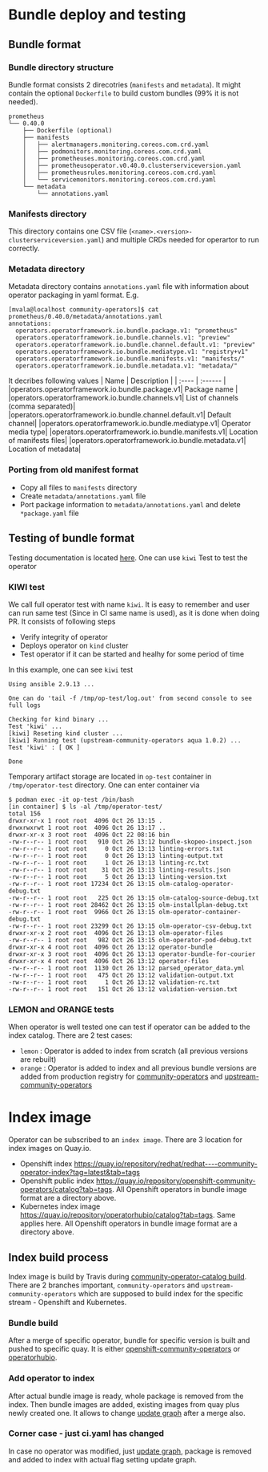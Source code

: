 # Bundle deploy and testing

## Bundle format
### Bundle directory structure

Bundle format consists 2 direcotries (`manifests` and `metadata`). It might contain the optional `Dockerfile` to build custom bundles (99% it is not needed).
```
prometheus
└── 0.40.0
    ├── Dockerfile (optional)
    ├── manifests
    │   ├── alertmanagers.monitoring.coreos.com.crd.yaml
    │   ├── podmonitors.monitoring.coreos.com.crd.yaml
    │   ├── prometheuses.monitoring.coreos.com.crd.yaml
    │   ├── prometheusoperator.v0.40.0.clusterserviceversion.yaml
    │   ├── prometheusrules.monitoring.coreos.com.crd.yaml
    │   └── servicemonitors.monitoring.coreos.com.crd.yaml
    └── metadata
        └── annotations.yaml
```

### Manifests directory

This directory contains one CSV file (`<name>.<version>-clusterserviceversion.yaml`) and multiple CRDs needed for operartor to run correctly.

### Metadata directory

Metadata directory contains `annotations.yaml` file with information about operator packaging in yaml format. E.g.
```
[mvala@localhost community-operators]$ cat prometheus/0.40.0/metadata/annotations.yaml
annotations:
  operators.operatorframework.io.bundle.package.v1: "prometheus"
  operators.operatorframework.io.bundle.channels.v1: "preview"
  operators.operatorframework.io.bundle.channel.default.v1: "preview"
  operators.operatorframework.io.bundle.mediatype.v1: "registry+v1"
  operators.operatorframework.io.bundle.manifests.v1: "manifests/"
  operators.operatorframework.io.bundle.metadata.v1: "metadata/"
```
It decribes following values
| Name | Description |
| :---- | :------ |
|operators.operatorframework.io.bundle.package.v1| Package name |
|operators.operatorframework.io.bundle.channels.v1| List of channels (comma separated)|
|operators.operatorframework.io.bundle.channel.default.v1| Default channel|
|operators.operatorframework.io.bundle.mediatype.v1| Operator media type|
|operators.operatorframework.io.bundle.manifests.v1| Location of manifests files|
|operators.operatorframework.io.bundle.metadata.v1| Location of metadata|

### Porting from old manifest format

- Copy all files to `manifests` directory
- Create `metadata/annotations.yaml` file
- Port package information to  `metadata/annotations.yaml` and delete `*package.yaml` file

## Testing of bundle format

Testing documentation is located [here](https://github.com/redhat-operator-ecosystem/operator-test-playbooks/tree/upstream-community/doc/upstream/users). One can use `kiwi` Test to test the operator

### KIWI test
We call full operator test with name `kiwi`. It is easy to remember and user can run same test (Since in CI same name is used), as it is done when doing PR. It consists of following steps

- Verify integrity of operator
- Deploys operator on `kind` cluster
- Test operator if it can be started and healhy for some period of time

In this example, one can see `kiwi` test
```
Using ansible 2.9.13 ...

One can do 'tail -f /tmp/op-test/log.out' from second console to see full logs

Checking for kind binary ...
Test 'kiwi' ...
[kiwi] Reseting kind cluster ...
[kiwi] Running test (upstream-community-operators aqua 1.0.2) ...
Test 'kiwi' : [ OK ]

Done
```

Temporary artifact storage are located in `op-test` container in `/tmp/operator-test` directory. One can enter container via


```
$ podman exec -it op-test /bin/bash
[in container] $ ls -al /tmp/operator-test/
total 156
drwxr-xr-x 1 root root  4096 Oct 26 13:15 .
drwxrwxrwt 1 root root  4096 Oct 26 13:17 ..
drwxr-xr-x 3 root root  4096 Oct 22 08:16 bin
-rw-r--r-- 1 root root   910 Oct 26 13:12 bundle-skopeo-inspect.json
-rw-r--r-- 1 root root     0 Oct 26 13:13 linting-errors.txt
-rw-r--r-- 1 root root     0 Oct 26 13:13 linting-output.txt
-rw-r--r-- 1 root root     1 Oct 26 13:13 linting-rc.txt
-rw-r--r-- 1 root root    31 Oct 26 13:13 linting-results.json
-rw-r--r-- 1 root root     5 Oct 26 13:13 linting-version.txt
-rw-r--r-- 1 root root 17234 Oct 26 13:15 olm-catalog-operator-debug.txt
-rw-r--r-- 1 root root   225 Oct 26 13:15 olm-catalog-source-debug.txt
-rw-r--r-- 1 root root 28462 Oct 26 13:15 olm-installplan-debug.txt
-rw-r--r-- 1 root root  9966 Oct 26 13:15 olm-operator-container-debug.txt
-rw-r--r-- 1 root root 23299 Oct 26 13:15 olm-operator-csv-debug.txt
drwxr-xr-x 2 root root  4096 Oct 26 13:13 olm-operator-files
-rw-r--r-- 1 root root   982 Oct 26 13:15 olm-operator-pod-debug.txt
drwxr-xr-x 4 root root  4096 Oct 26 13:12 operator-bundle
drwxr-xr-x 3 root root  4096 Oct 26 13:13 operator-bundle-for-courier
drwxr-xr-x 4 root root  4096 Oct 26 13:12 operator-files
-rw-r--r-- 1 root root  1130 Oct 26 13:12 parsed_operator_data.yml
-rw-r--r-- 1 root root   475 Oct 26 13:12 validation-output.txt
-rw-r--r-- 1 root root     1 Oct 26 13:12 validation-rc.txt
-rw-r--r-- 1 root root   151 Oct 26 13:12 validation-version.txt
```

### LEMON and ORANGE tests

When operator is well tested one can test if operator can be added to the index catalog. There are 2 test cases:

- `lemon`  : Operator is added to index from scratch (all previous versions are rebuilt)
- `orange` : Operator is added to index and all previous bundle versions are added from production registry for [community-operators](https://quay.io/organization/openshift-community-operators) and [upstream-community-operators](https://quay.io/organization/operatorhubio)

# Index image

Operator can be subscribed to an `index image`. There are 3 location for index images on Quay.io.
* Openshift index https://quay.io/repository/redhat/redhat----community-operator-index?tag=latest&tab=tags
* Openshift public index https://quay.io/repository/openshift-community-operators/catalog?tab=tags. All Openshift operators in bundle image format are a directory above.
* Kubernetes index image https://quay.io/repository/operatorhubio/catalog?tab=tags. Same applies here. All Openshift operators in bundle image format are a directory above.

## Index build process
Index image is build by Travis during [community-operator-catalog build](https://travis-ci.com/github/operator-framework/community-operator-catalog/builds).
There are 2 branches important, `community-operators` and `upstream-community-operators` which are supposed to build index for the specific stream - Openshift and Kubernetes.

### Bundle build
After a merge of specific operator, bundle for specific version is built and pushed to specific quay. It is either [openshift-community-operators]( https://quay.io/repository/openshift-community-operators) or [operatorhubio](https://quay.io/repository/operatorhubio).

### Add operator to index
After actual bundle image is ready, whole package is removed from the index.
Then bundle images are added, existing images from quay plus newly created one. It allows to change [update graph](https://github.com/operator-framework/community-operators/blob/master/docs/operator-versioning.md) after a merge also.

### Corner case - just ci.yaml has changed
In case no operator was modified, just [update graph](https://github.com/operator-framework/community-operators/blob/master/docs/operator-versioning.md), package is removed and added to index with actual flag setting update graph.